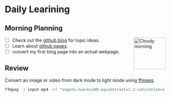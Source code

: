 # Daily Learining
## Morning Planning
<img alt="Cloudy morning" src="https://octodex.github.com/images/cloud.jpg" width='100' align = "right">

- [ ] Check out the [github blog](https://github.blog/) for topic ideas.
- [ ] Learn about [github pages](https://skills.github.com/#first-day-on-github).
- [ ] convert my first blog page into an actual webpage.
## Review
Convert an image or video from dark mode to light mode using [ffmpeg](https://www.ffmpeg.org).
```bash
ffmpeg -i input.mp4 -vf "negate,hue=h=180,eq=contrast=1.2:saturation=1.1" output.mp4. 
```

